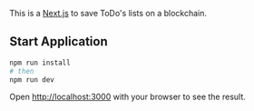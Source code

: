 This is a [Next.js](https://nextjs.org/) to save ToDo's lists on a blockchain.

## Start Application

```bash
npm run install
# then
npm run dev
```

Open [http://localhost:3000](http://localhost:3000) with your browser to see the result.

